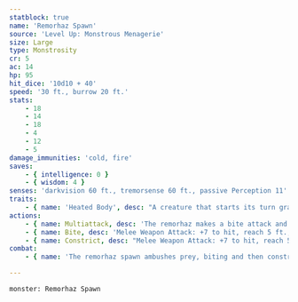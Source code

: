 ```yaml
---
statblock: true
name: 'Remorhaz Spawn'
source: 'Level Up: Monstrous Menagerie'
size: Large
type: Monstrosity
cr: 5
ac: 14
hp: 95
hit_dice: '10d10 + 40'
speed: '30 ft., burrow 20 ft.'
stats:
    - 18
    - 14
    - 18
    - 4
    - 12
    - 5
damage_immunities: 'cold, fire'
saves:
    - { intelligence: 0 }
    - { wisdom: 4 }
senses: 'darkvision 60 ft., tremorsense 60 ft., passive Perception 11'
traits:
    - { name: 'Heated Body', desc: "A creature that starts its turn grappled by the remorhaz, touches it, or hits it with a melee attack while within 5 feet takes 3 (1d6) fire damage. A creature can take this damage only once on a turn. If the remorhaz has taken cold damage since the end of its last turn, this trait doesn't function." }
actions:
    - { name: Multiattack, desc: 'The remorhaz makes a bite attack and then a constrict attack.' }
    - { name: Bite, desc: 'Melee Weapon Attack: +7 to hit, reach 5 ft., one target. Hit: 11 (2d6 + 4) piercing damage plus 3 (1d6) fire damage.' }
    - { name: Constrict, desc: "Melee Weapon Attack: +7 to hit, reach 5 ft., one target. Hit: 11 (2d6 + 4) bludgeoning damage, and the target is subjected to the remorhaz's Heated Body trait. The target is grappled (escape DC 15) and restrained while grappled. Until this grapple ends, the remorhaz can't grapple another creature." }
combat:
    - { name: 'The remorhaz spawn ambushes prey, biting and then constricting', desc: 'It flees when bloodied.' }

---
```

```statblock
monster: Remorhaz Spawn
```
